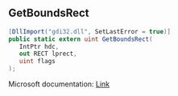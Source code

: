 ## GetBoundsRect

```csharp
[DllImport("gdi32.dll", SetLastError = true)]
public static extern uint GetBoundsRect(
   IntPtr hdc,
   out RECT lprect,
   uint flags
);
```

Microsoft documentation: [Link](https://docs.microsoft.com/en-us/windows/win32/api/wingdi/nf-wingdi-getboundsrect)
